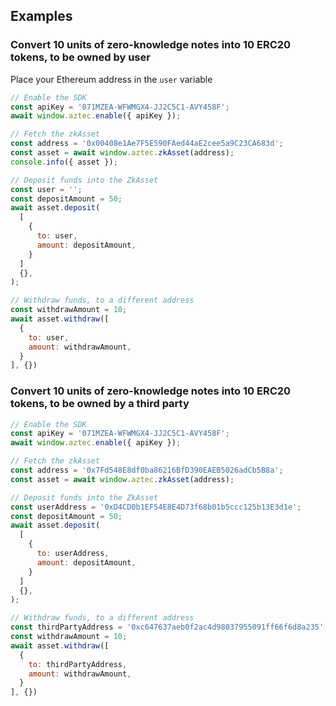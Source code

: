 ## Examples
### Convert 10 units of zero-knowledge notes into 10 ERC20 tokens, to be owned by user
Place your Ethereum address in the `user` variable
```js
// Enable the SDK
const apiKey = '071MZEA-WFWMGX4-JJ2C5C1-AVY458F';
await window.aztec.enable({ apiKey });

// Fetch the zkAsset
const address = '0x00408e1Ae7F5E590FAed44aE2cee5a9C23CA683d';
const asset = await window.aztec.zkAsset(address);
console.info({ asset });

// Deposit funds into the ZkAsset
const user = '';
const depositAmount = 50;
await asset.deposit(
  [
    {
      to: user,
      amount: depositAmount,
    }
  ]
  {},
);

// Withdraw funds, to a different address
const withdrawAmount = 10;
await asset.withdraw([
  {
    to: user,
    amount: withdrawAmount,
  }
], {})
```

### Convert 10 units of zero-knowledge notes into 10 ERC20 tokens, to be owned by a third party
```js
// Enable the SDK
const apiKey = '071MZEA-WFWMGX4-JJ2C5C1-AVY458F';
await window.aztec.enable({ apiKey });

// Fetch the zkAsset
const address = '0x7Fd548E8df0ba86216BfD390EAEB5026adCb5B8a';
const asset = await window.aztec.zkAsset(address);

// Deposit funds into the ZkAsset
const userAddress = '0xD4CD0b1EF54E8E4D73f68b01b5ccc125b13E3d1e';
const depositAmount = 50;
await asset.deposit(
  [
    {
      to: userAddress,
      amount: depositAmount,
    }
  ]
  {},
);

// Withdraw funds, to a different address
const thirdPartyAddress = '0xc647637aeb0f2ac4d98037955091ff66f6d8a235';
const withdrawAmount = 10;
await asset.withdraw([
  {
    to: thirdPartyAddress,
    amount: withdrawAmount,
  }
], {})
```
